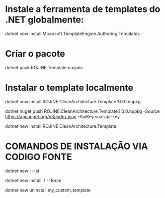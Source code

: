 # Instale a ferramenta de templates do .NET globalmente:
dotnet new install Microsoft.TemplateEngine.Authoring.Templates

# Criar o pacote
dotnet pack ROJINE.Template.nuspec

# Instalar o template localmente
dotnet new install ROJINE.CleanArchitecture.Template.1.0.0.nupkg

dotnet nuget push ROJINE.CleanArchitecture.Template.1.0.0.nupkg -Source https://api.nuget.org/v3/index.json -ApiKey sua-api-key

dotnet new install ROJINE.CleanArchitecture.Template

# COMANDOS DE INSTALAÇÃO VIA CODIGO FONTE
dotnet new --list

dotnet new install .\ --force

dotnet new uninstall my_custom_template
